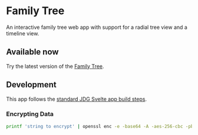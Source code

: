 # Family Tree

An interactive family tree web app with support for a radial tree view and a timeline view.

## Available now
Try the latest version of the [Family Tree](https://deanstein.github.io/family-tree/).

## Development

This app follows the [standard JDG Svelte app build steps](https://github.com/deanstein/jdg-ops#standard-svelte-build-steps).

### Encrypting Data

```bash
printf 'string to encrypt' | openssl enc -e -base64 -A -aes-256-cbc -pbkdf2 -pass pass:"secretpassword"
``````